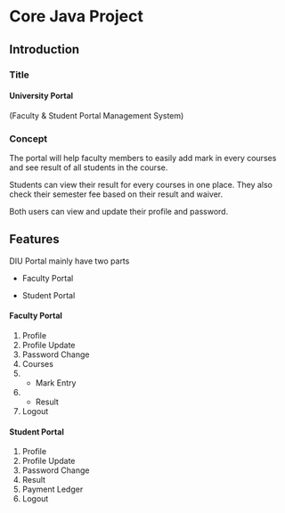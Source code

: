 # Core Java Project
## Introduction

### Title

#### University Portal

(Faculty & Student Portal Management System)

### Concept

The portal will help faculty members to easily add mark in every courses and  see result of all students in the course.

Students can view their result for every courses in one place. They also check their semester fee based on their result and waiver.

Both users can view and update their profile and password.

## Features
DIU Portal mainly have two parts

* Faculty Portal

* Student Portal

#### Faculty Portal
1. Profile
2. Profile Update
3. Password Change
4. Courses 
4. * Mark Entry
4. * Result
5. Logout


#### Student Portal
1. Profile
2. Profile Update
3. Password Change
4. Result
5. Payment Ledger
6. Logout